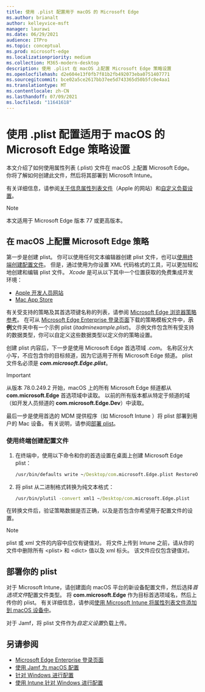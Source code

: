 ```yaml
---
title: 使用 .plist 配置用于 macOS 的 Microsoft Edge
ms.author: brianalt
author: kelleyvice-msft
manager: laurawi
ms.date: 06/29/2021
audience: ITPro
ms.topic: conceptual
ms.prod: microsoft-edge
ms.localizationpriority: medium
ms.collection: M365-modern-desktop
description: 使用 .plist 在 macOS 上配置 Microsoft Edge 策略设置
ms.openlocfilehash: d2e604e13f0fb7f81b2fb492073eba0751407771
ms.sourcegitcommit: bce02a5ce2617bb37ee5d743365d50b5fc8e4aa1
ms.translationtype: MT
ms.contentlocale: zh-CN
ms.lasthandoff: 07/09/2021
ms.locfileid: "11641618"
---
```

# <a name="configure-microsoft-edge-policy-settings-for-macos-using-a-plist"></a>使用 .plist 配置适用于 macOS 的 Microsoft Edge 策略设置

本文介绍了如何使用属性列表 (.plist) 文件在 macOS 上配置 Microsoft Edge。 你将了解如何创建此文件，然后将其部署到 Microsoft Intune。

有关详细信息，请参阅[关于信息属性列表文件](https://developer.apple.com/library/archive/documentation/General/Reference/InfoPlistKeyReference/Articles/AboutInformationPropertyListFiles.html)（Apple 的网站）和[自定义负载设置](https://support.apple.com/guide/mdm/custom-mdm9abbdbe7/1/web/1)。

> [!NOTE]
> 本文适用于 Microsoft Edge 版本 77 或更高版本。

## <a name="configure-microsoft-edge-policies-on-macos"></a>在 macOS 上配置 Microsoft Edge 策略

第一步是创建 plist。 你可以使用任何文本编辑器创建 plist 文件，也可以[使用终端创建配置文件](#create-a-configuration-profile-using-terminal)。 但是，通过使用为你设置 XML 代码格式的工具，可以更加轻松地创建和编辑 plist 文件。 *Xcode* 是可从以下其中一个位置获取的免费集成开发环境：

- [Apple 开发人员网站](https://developer.apple.com/xcode/)
- [Mac App Store](https://apps.apple.com/app/xcode/id497799835?mt=12)

有关受支持的策略及其首选项键名称的列表，请参阅 [Microsoft Edge 浏览器策略参考](microsoft-edge-policies.md)。 在可从 [Microsoft Edge Enterprise 登录页面](https://aka.ms/EdgeEnterprise)下载的策略模板文件中，**示例**文件夹中有一个示例 plist (*itadminexample.plist*)。 示例文件包含所有受支持的数据类型，你可以自定义这些数据类型以定义你的策略设置。 

创建 plist 内容后，下一步是使用 Microsoft Edge 首选项域 *.com*。 名称区分大小写，不应包含你的目标频道，因为它适用于所有 Microsoft Edge 频道。 plist 文件名必须是 **_com.microsoft.Edge.plist_**。

> [!IMPORTANT]
> 从版本 78.0.249.2 开始，macOS 上的所有 Microsoft Edge 频道都从 **com.microsoft.Edge** 首选项域中读取。 以前的所有版本都从特定于频道的域（如开发人员频道的 **com.microsoft.Edge.Dev**）中读取。

最后一步是使用首选的 MDM 提供程序（如 Microsoft Intune ）将 plist 部署到用户的 Mac 设备。 有关说明，请参阅[部署 plist](#deploy-your-plist)。

### <a name="create-a-configuration-profile-using-terminal"></a>使用终端创建配置文件

1. 在终端中，使用以下命令和你的首选设置在桌面上创建 Microsoft Edge plist：

   ```cmd
   /usr/bin/defaults write ~/Desktop/com.microsoft.Edge.plist RestoreOnStartup -int 1
   ```

2. 将 plist 从二进制格式转换为纯文本格式：

   ```cmd
   /usr/bin/plutil -convert xml1 ~/Desktop/com.microsoft.Edge.plist
   ```

在转换文件后，验证策略数据是否正确，以及是否包含你希望用于配置文件的设置。

> [!NOTE]
> plist 或 xml 文件的内容中应仅有键值对。 将文件上传到 Intune 之前，请从你的文件中删除所有 \<plist> 和 \<dict> 值以及 xml 标头。 该文件应仅包含键值对。

## <a name="deploy-your-plist"></a>部署你的 plist

对于 Microsoft Intune，请创建面向 macOS 平台的新设备配置文件，然后选择*首选项文件*配置文件类型。 将 **com.microsoft.Edge** 作为目标首选项域名，然后上传你的 plist。 有关详细信息，请参阅[使用 Microsoft Intune 将属性列表文件添加到 macOS 设备中](/intune/configuration/preference-file-settings-macos)。

对于 Jamf，将 plist 文件作为*自定义设置*负载上传。

## <a name="see-also"></a>另请参阅

- [Microsoft Edge Enterprise 登录页面](https://aka.ms/EdgeEnterprise)
- [使用 Jamf 为 macOS 配置](configure-microsoft-edge-on-mac-jamf.md)
- [针对 Windows 进行配置](configure-microsoft-edge.md)
- [使用 Intune 针对 Windows 进行配置](configure-edge-with-intune.md)